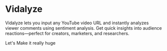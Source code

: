 # Vidalyze
Vidalyze lets you input any YouTube video URL and instantly analyzes viewer comments using sentiment analysis. Get quick insights into audience reactions—perfect for creators, marketers, and researchers.


Let's Make it really huge